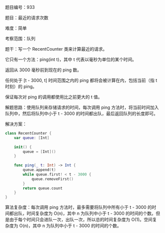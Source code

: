 题目编号：933

题目：最近的请求次数

难度：简单

考察范围：队列

题干：写一个 RecentCounter 类来计算最近的请求。

它只有一个方法：ping(int t)，其中 t 代表以毫秒为单位的某个时间。

返回从 3000 毫秒前到现在的 ping 数。

任何处于 [t - 3000, t] 时间范围之内的 ping 都将会被计算在内，包括当前（指 t 时刻）的 ping。

保证每次对 ping 的调用都使用比之前更大的 t 值。

解题思路：使用队列来存储请求的时间，每次调用 ping 方法时，将当前时间加入队列中，然后将队列中小于 t - 3000 的时间都出队，最后返回队列的长度即可。

解决方案：

```swift
class RecentCounter {
    var queue: [Int]
    
    init() {
        queue = [Int]()
    }
    
    func ping(_ t: Int) -> Int {
        queue.append(t)
        while queue.first! < t - 3000 {
            queue.removeFirst()
        }
        return queue.count
    }
}
```

算法复杂度：每次调用 ping 方法时，最多需要将队列中所有小于 t - 3000 的时间都出队，时间复杂度为 O(n)，其中 n 为队列中小于 t - 3000 的时间的个数。但是由于每个时间只会进队一次，出队一次，所以总的时间复杂度为 O(1)。空间复杂度为 O(n)，其中 n 为队列中小于 t - 3000 的时间的个数。